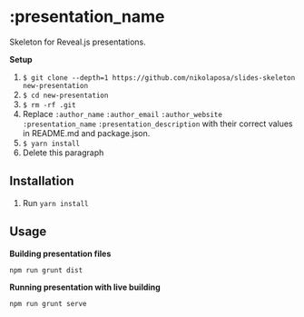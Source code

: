 # :presentation_name

Skeleton for Reveal.js presentations.

**Setup**

1. `$ git clone --depth=1 https://github.com/nikolaposa/slides-skeleton new-presentation`
1. `$ cd new-presentation`
1. `$ rm -rf .git`
1. Replace `:author_name` `:author_email` `:author_website` `:presentation_name` `:presentation_description` with their correct values in README.md and package.json.
1. `$ yarn install`
1. Delete this paragraph

## Installation
1. Run `yarn install`

## Usage

**Building presentation files**

`npm run grunt dist`

**Running presentation with live building**

`npm run grunt serve`
